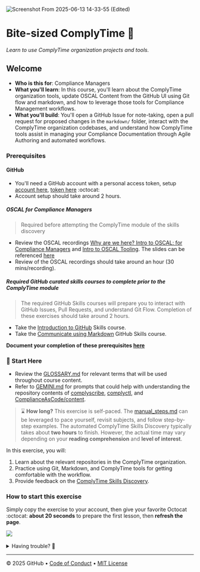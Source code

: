 ![Screenshot From 2025-06-13 14-33-55 (Edited)](https://github.com/user-attachments/assets/d6bf8359-85f4-46cb-b597-e6fabe93a171)

# Bite-sized ComplyTime 🍮

_Learn to use ComplyTime organization projects and tools._

## Welcome

- **Who is this for**: Compliance Managers
- **What you'll learn**: In this course, you'll learn about the ComplyTime organization tools, update OSCAL Content from the GitHub UI using Git flow and markdown, and how to leverage those tools for Compliance Management workflows.
- **What you'll build**: You'll open a GitHub Issue for note-taking, open a pull request for proposed changes in the `markdown/` folder, interact with the ComplyTime organization codebases, and understand how ComplyTime tools assist in managing your Compliance Documentation through Agile Authoring and automated workflows.

### Prerequisites

#### GitHub 

- You'll need a GitHub account with a personal access token, setup [account here](https://docs.github.com/en/get-started/start-your-journey/creating-an-account-on-github), [token here](https://docs.github.com/en/authentication/keeping-your-account-and-data-secure/managing-your-personal-access-tokens) :octocat:
- Account setup should take around 2 hours.


##### OSCAL for Compliance Managers

> Required before attempting the ComplyTime module of the skills discovery

- Review the OSCAL recordings [Why are we here? Intro to OSCAL: for Compliance Managers](https://drive.google.com/file/d/1cGZxjptHl2UKS83nhgYvWXyFdnRtw2uf/view?usp=sharing) and [Intro to OSCAL Tooling](). The slides can be referenced [here](https://docs.google.com/presentation/d/13LDE-AL3xvWf1trSn_NE1OyjTP1KwVaq3HIbypgvtuU/edit?usp=sharing)
- Review of the OSCAL recordings should take around an hour (30 mins/recording). 

##### Required GitHub curated skills courses to complete prior to the ComplyTime module 

> The required GitHub Skills courses will prepare you to interact with GitHub Issues, Pull Requests, and understand Git Flow. Completion of these exercises should take around 2 hours.

  - Take the [Introduction to GitHub](https://github.com/skills/introduction-to-github) Skills course. 
  - Take the [Communicate using Markdown](https://github.com/skills/communicate-using-markdown) GitHub Skills course. 

**Document your completion of these prerequisites [here](https://docs.google.com/forms/d/e/1FAIpQLScOfS4HjpbhMkbNqPCAUOnTdnZGHFNTQPemmMJkfH1_CH21Lw/viewform?usp=sharing&ouid=104913281648749089640)**

### :vertical_traffic_light: Start Here

  - Review the [GLOSSARY.md](https://github.com/hbraswelrh/creme-brulee/blob/main/docs/GLOSSARY.md) for relevant terms that will be used throughout course content. 
  - Refer to [GEMINI.md](https://github.com/complytime/creme-brulee/blob/main/docs/GEMINI.md) for prompts that could help with understanding the repository contents of [complyscribe](https://github.com/complytime/complyscribe/README.md), [complyctl](https://github.com/complytime/complyctl/README.md), and [ComplianceAsCode/content](https://github.com/ComplianceAsCode/content/blob/master/README.md).  



> :hourglass: **How long?** This exercise is self-paced. The [manual_steps.md](https://github.com/complytime/creme-brulee/blob/main/steps/manual_steps.md#-reading-creme-brulee-course-documentation) can be leveraged to pace yourself, revisit subjects, and follow step-by-step examples. The automated ComplyTime Skills Discovery typically takes about **two hours** to finish. However, the actual time may vary depending on your **reading comprehension** and **level of interest**.

In this exercise, you will:
1. Learn about the relevant repositories in the ComplyTime organization.
2. Practice using Git, Markdown, and ComplyTime tools for getting comfortable with the workflow.
3. Provide feedback on the [ComplyTime Skills Discovery](https://docs.google.com/forms/d/e/1FAIpQLSc3v53F7glwUIFzg8rSXdEgLAONC856yiL0eJYT2kedmm7wKQ/viewform?usp=header). 

### How to start this exercise

Simply copy the exercise to your account, then give your favorite Octocat :octocat: **about 20 seconds** to prepare the first lesson, then **refresh the page**.


[![](https://img.shields.io/badge/Start%20Exercise-%E2%86%92-1f883d?style=for-the-badge&logo=github&labelColor=197935)](https://github.com/new?template_name=creme-brulee&template_owner=hbraswelrh)

<details>
<summary>Having trouble? 🤷</summary><br/>


- Review the [manual_steps.md](https://github.com/complytime/creme-brulee/blob/main/steps/manual_steps.md#-reading-creme-brulee-course-documentation) and reach out in the Slack channel [#learn-complytime](https://redhat.enterprise.slack.com/archives/C093B45QGQM)
If the exercise isn't ready in 20 seconds, please check the [Actions](../../actions) tab.

- An issue should be opened that looks like this:

<img alt="img_1.png" height="120" src="steps/images/issuepic.png" width="200"/>

<img alt="img_2.png" height="250" src="steps/images/issuepic2.png" width="200"/>

</details>

---

&copy; 2025 GitHub &bull; [Code of Conduct](https://www.contributor-covenant.org/version/2/1/code_of_conduct/code_of_conduct.md) &bull; [MIT License](https://gh.io/mit)
